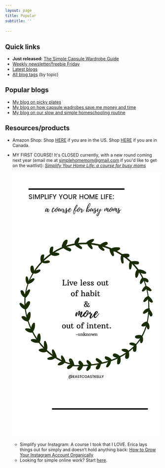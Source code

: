 ```yaml
---
layout: page
title: Popular
subtitle: ''

---
```

## Quick links

* **Just released:** [The Simple Capsule Wardrobe Guide ](https://www.simplehomemom.com/simple-capsule-wardrobe-guide)
* [Weekly newsletter/freebie Friday](http://eepurl.com/gYFb-r)
* [Latest blogs](http://kellymbriggs.github.io/)
* [All blog tags](http://kellymbriggs.github.io/tags/) (by topic)

## Popular blogs

* [My blog on picky plates](https://www.simplehomemom.com/2020-08-29-how-to-make-lunches-painless-and-quick-with-picky-plates/)
* [My blog on how capsule wadrobes save me money and time](https://www.simplehomemom.com/2020-10-27-how-a-capsule-wardrobe-made-my-life-easier-and-saved-me-money/)
* [My blog on our slow and simple homeschooling routine](https://www.simplehomemom.com/2020-08-29-our-slow-and-simple-homeschooling-routine/)

## Resources/products

* Amazon Shop: Shop [HERE](http://www.amazon.com/shop/eastcoastkelly) if you are in the US. Shop [HERE](http://www.amazon.ca/shop/eastcoastkelly) if you are in Canada.


* MY FIRST COURSE! It's CLOSED currently, with a new round coming next year (email me at simplehomemom@gmail.com if you'd like to get on the waitlist): [_Simplify Your Home Life: a course for busy moms_](http://kellymbriggs.github.io/course)

  ![Image of course.](/uploads/20201118_113322_0000_compress56.jpg "courseimage")
  * Simplify your Instagram: A course I took that I LOVE. Erica lays things out for simply and doesn’t hold anything back: [How to Grow Your Instagram Account Organically](https://digital.mombreak.ca/howigrewmyinstagram/26mcq)
  * Looking for simple online work? Start [here](https://forms.gle/v11JEewD81mxsUyf6).